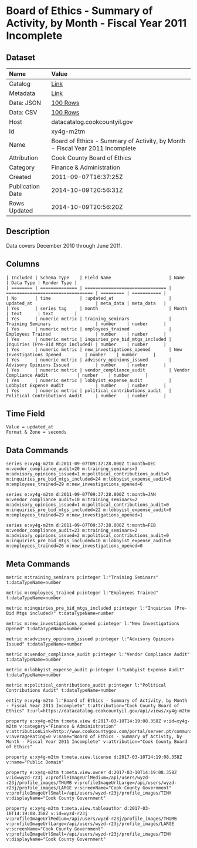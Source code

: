 # Board of Ethics - Summary of Activity, by Month - Fiscal Year 2011 Incomplete

## Dataset

| Name | Value |
| :--- | :---- |
| Catalog | [Link](https://catalog.data.gov/dataset/board-of-ethics-summary-of-activity-by-month-fiscal-year-2011-incomplete-30bb3) |
| Metadata | [Link](https://datacatalog.cookcountyil.gov/api/views/xy4g-m2tm) |
| Data: JSON | [100 Rows](https://datacatalog.cookcountyil.gov/api/views/xy4g-m2tm/rows.json?max_rows=100) |
| Data: CSV | [100 Rows](https://datacatalog.cookcountyil.gov/api/views/xy4g-m2tm/rows.csv?max_rows=100) |
| Host | datacatalog.cookcountyil.gov |
| Id | xy4g-m2tm |
| Name | Board of Ethics - Summary of Activity, by Month - Fiscal Year 2011 Incomplete |
| Attribution | Cook County Board of Ethics |
| Category | Finance & Administration |
| Created | 2011-09-07T16:37:25Z |
| Publication Date | 2014-10-09T20:56:31Z |
| Rows Updated | 2014-10-09T20:56:20Z |

## Description

Data covers December 2010 through June 2011.

## Columns

```ls
| Included | Schema Type    | Field Name                      | Name                              | Data Type | Render Type |
| ======== | ============== | =============================== | ================================= | ========= | =========== |
| No       | time           | :updated_at                     | updated_at                        | meta_data | meta_data   |
| Yes      | series tag     | month                           | Month                             | text      | text        |
| Yes      | numeric metric | training_seminars               | Training Seminars                 | number    | number      |
| Yes      | numeric metric | employees_trained               | Employees Trained                 | number    | number      |
| Yes      | numeric metric | inquiries_pre_bid_mtgs_included | Inquiries (Pre-Bid Mtgs included) | number    | number      |
| Yes      | numeric metric | new_investigations_opened       | New Investigations Opened         | number    | number      |
| Yes      | numeric metric | advisory_opinions_issued        | Advisory Opinions Issued          | number    | number      |
| Yes      | numeric metric | vendor_compliance_audit         | Vendor Compliance Audit           | number    | number      |
| Yes      | numeric metric | lobbyist_expense_audit          | Lobbyist Expense Audit            | number    | number      |
| Yes      | numeric metric | political_contributions_audit   | Political Contributions Audit     | number    | number      |
```

## Time Field

```ls
Value = updated_at
Format & Zone = seconds
```

## Data Commands

```ls
series e:xy4g-m2tm d:2011-09-07T09:37:28.000Z t:month=DEC m:vendor_compliance_audit=20 m:training_seminars=3 m:advisory_opinions_issued=1 m:political_contributions_audit=0 m:inquiries_pre_bid_mtgs_included=24 m:lobbyist_expense_audit=0 m:employees_trained=29 m:new_investigations_opened=6

series e:xy4g-m2tm d:2011-09-07T09:37:28.000Z t:month=JAN m:vendor_compliance_audit=10 m:training_seminars=2 m:advisory_opinions_issued=1 m:political_contributions_audit=0 m:inquiries_pre_bid_mtgs_included=22 m:lobbyist_expense_audit=0 m:employees_trained=29 m:new_investigations_opened=1

series e:xy4g-m2tm d:2011-09-07T09:37:28.000Z t:month=FEB m:vendor_compliance_audit=23 m:training_seminars=2 m:advisory_opinions_issued=2 m:political_contributions_audit=0 m:inquiries_pre_bid_mtgs_included=10 m:lobbyist_expense_audit=0 m:employees_trained=26 m:new_investigations_opened=0
```

## Meta Commands

```ls
metric m:training_seminars p:integer l:"Training Seminars" t:dataTypeName=number

metric m:employees_trained p:integer l:"Employees Trained" t:dataTypeName=number

metric m:inquiries_pre_bid_mtgs_included p:integer l:"Inquiries (Pre-Bid Mtgs included)" t:dataTypeName=number

metric m:new_investigations_opened p:integer l:"New Investigations Opened" t:dataTypeName=number

metric m:advisory_opinions_issued p:integer l:"Advisory Opinions Issued" t:dataTypeName=number

metric m:vendor_compliance_audit p:integer l:"Vendor Compliance Audit" t:dataTypeName=number

metric m:lobbyist_expense_audit p:integer l:"Lobbyist Expense Audit" t:dataTypeName=number

metric m:political_contributions_audit p:integer l:"Political Contributions Audit" t:dataTypeName=number

entity e:xy4g-m2tm l:"Board of Ethics - Summary of Activity, by Month - Fiscal Year 2011 Incomplete" t:attribution="Cook County Board of Ethics" t:url=https://datacatalog.cookcountyil.gov/api/views/xy4g-m2tm

property e:xy4g-m2tm t:meta.view d:2017-03-10T14:19:08.358Z v:id=xy4g-m2tm v:category="Finance & Administration" v:attributionLink=http://www.cookcountygov.com/portal/server.pt/community/board_of_ethics/293 v:averageRating=0 v:name="Board of Ethics - Summary of Activity, by Month - Fiscal Year 2011 Incomplete" v:attribution="Cook County Board of Ethics"

property e:xy4g-m2tm t:meta.view.license d:2017-03-10T14:19:08.358Z v:name="Public Domain"

property e:xy4g-m2tm t:meta.view.owner d:2017-03-10T14:19:08.358Z v:id=wyzd-r23j v:profileImageUrlMedium=/api/users/wyzd-r23j/profile_images/THUMB v:profileImageUrlLarge=/api/users/wyzd-r23j/profile_images/LARGE v:screenName="Cook County Government" v:profileImageUrlSmall=/api/users/wyzd-r23j/profile_images/TINY v:displayName="Cook County Government"

property e:xy4g-m2tm t:meta.view.tableauthor d:2017-03-10T14:19:08.358Z v:id=wyzd-r23j v:profileImageUrlMedium=/api/users/wyzd-r23j/profile_images/THUMB v:profileImageUrlLarge=/api/users/wyzd-r23j/profile_images/LARGE v:screenName="Cook County Government" v:profileImageUrlSmall=/api/users/wyzd-r23j/profile_images/TINY v:displayName="Cook County Government"
```